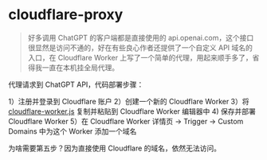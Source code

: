 # cloudflare-proxy

> 好多调用 ChatGPT 的客户端都是直接使用的 api.openai.com，这个接口很显然是访问不通的，好在有些良心作者还提供了一个自定义 API 域名的入口，在 Cloudflare Worker 上写了一个简单的代理，用起来顺手多了，省得我一直在本机挂全局代理。

代理请求到 ChatGPT API，代码部署步骤：

1）注册并登录到 Cloudflare 账户
2）创建一个新的 Cloudflare Worker
3）将 [cloudflare-worker.js](./cloudflare-worker.js) 复制并粘贴到 Cloudflare Worker 编辑器中
4) 保存并部署 Cloudflare Worker
5）在 Cloudflare Worker 详情页 -> Trigger -> Custom Domains 中为这个 Worker 添加一个域名

为啥需要第五步？因为直接使用 Cloudflare 的域名，依然无法访问。
